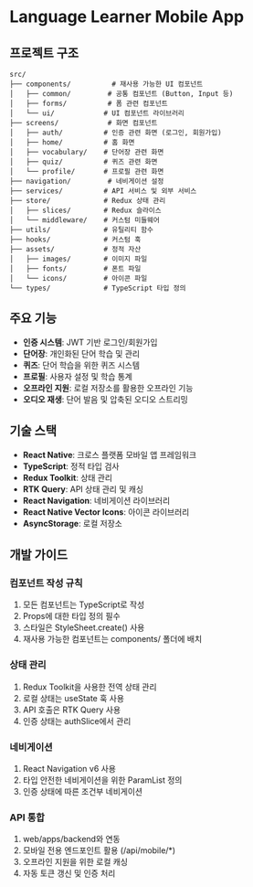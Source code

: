 # Language Learner Mobile App

## 프로젝트 구조

```
src/
├── components/          # 재사용 가능한 UI 컴포넌트
│   ├── common/         # 공통 컴포넌트 (Button, Input 등)
│   ├── forms/          # 폼 관련 컴포넌트
│   └── ui/            # UI 컴포넌트 라이브러리
├── screens/            # 화면 컴포넌트
│   ├── auth/          # 인증 관련 화면 (로그인, 회원가입)
│   ├── home/          # 홈 화면
│   ├── vocabulary/    # 단어장 관련 화면
│   ├── quiz/          # 퀴즈 관련 화면
│   └── profile/       # 프로필 관련 화면
├── navigation/         # 네비게이션 설정
├── services/          # API 서비스 및 외부 서비스
├── store/             # Redux 상태 관리
│   ├── slices/        # Redux 슬라이스
│   └── middleware/    # 커스텀 미들웨어
├── utils/             # 유틸리티 함수
├── hooks/             # 커스텀 훅
├── assets/            # 정적 자산
│   ├── images/        # 이미지 파일
│   ├── fonts/         # 폰트 파일
│   └── icons/         # 아이콘 파일
└── types/             # TypeScript 타입 정의
```

## 주요 기능

- **인증 시스템**: JWT 기반 로그인/회원가입
- **단어장**: 개인화된 단어 학습 및 관리
- **퀴즈**: 단어 학습을 위한 퀴즈 시스템
- **프로필**: 사용자 설정 및 학습 통계
- **오프라인 지원**: 로컬 저장소를 활용한 오프라인 기능
- **오디오 재생**: 단어 발음 및 압축된 오디오 스트리밍

## 기술 스택

- **React Native**: 크로스 플랫폼 모바일 앱 프레임워크
- **TypeScript**: 정적 타입 검사
- **Redux Toolkit**: 상태 관리
- **RTK Query**: API 상태 관리 및 캐싱
- **React Navigation**: 네비게이션 라이브러리
- **React Native Vector Icons**: 아이콘 라이브러리
- **AsyncStorage**: 로컬 저장소

## 개발 가이드

### 컴포넌트 작성 규칙
1. 모든 컴포넌트는 TypeScript로 작성
2. Props에 대한 타입 정의 필수
3. 스타일은 StyleSheet.create() 사용
4. 재사용 가능한 컴포넌트는 components/ 폴더에 배치

### 상태 관리
1. Redux Toolkit을 사용한 전역 상태 관리
2. 로컬 상태는 useState 훅 사용
3. API 호출은 RTK Query 사용
4. 인증 상태는 authSlice에서 관리

### 네비게이션
1. React Navigation v6 사용
2. 타입 안전한 네비게이션을 위한 ParamList 정의
3. 인증 상태에 따른 조건부 네비게이션

### API 통합
1. web/apps/backend와 연동
2. 모바일 전용 엔드포인트 활용 (/api/mobile/*)
3. 오프라인 지원을 위한 로컬 캐싱
4. 자동 토큰 갱신 및 인증 처리